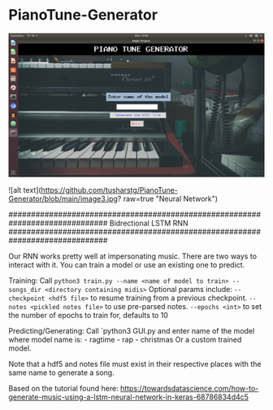 # PianoTune-Generator

![alt text](https://github.com/tusharstg/PianoTune-Generator/blob/main/image11.png?raw=true "GUI")

![alt text](https://github.com/tusharstg/PianoTune-Generator/blob/main/image3.jpg? raw=true "Neural Network")

##############################################################################
				Bidrectional LSTM RNN
##############################################################################

Our RNN works pretty well at impersonating music.  There are two ways to interact with it.
You can train a model or use an existing one to predict.

Training:
Call `python3 train.py --name <name of model to train> --songs_dir <directory containing midis>`
Optional params include:
    `--checkpoint <hdf5 file>` to resume training from a previous checkpoint.
    `--notes <pickled notes file>` to use pre-parsed notes.
    `--epochs <int>` to set the number of epochs to train for, defaults to 10

Predicting/Generating:
Call `python3 GUI.py and enter name of the model where model name is:
    - ragtime
    - rap
    - christmas
Or a custom trained model.

Note that a hdf5 and notes file must exist in their respective places with the same name to
generate a song.

Based on the tutorial found here:
https://towardsdatascience.com/how-to-generate-music-using-a-lstm-neural-network-in-keras-68786834d4c5
